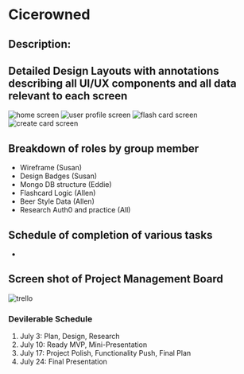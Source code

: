 # Cicerowned


## Description:


## Detailed Design Layouts with annotations describing all UI/UX components and all data relevant to each screen
![home screen](/public/images/#.png)
![user profile screen](/public/images/#.png)
![flash card screen](/public/images/#.png)
![create card screen](/public/images/#.png)


## Breakdown of roles by group member
- Wireframe (Susan)
- Design Badges (Susan)
- Mongo DB structure (Eddie)
- Flashcard Logic (Allen)
- Beer Style Data (Allen)
- Research Auth0 and practice (All)

## Schedule of completion of various tasks
- 

## Screen shot of Project Management Board
![trello](/public/images/#.png)


### Devilerable Schedule
1. July 3: Plan, Design, Research
2. July 10: Ready MVP, Mini-Presentation
3. July 17: Project Polish, Functionality Push, Final Plan
4. July 24: Final Presentation
